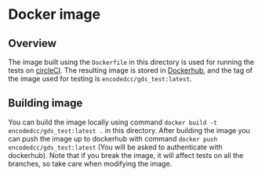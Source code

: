# Docker image

## Overview

The image built using the `Dockerfile` in this directory is used for running the tests on [circleCI](https://www.circleci.com). The resulting image is stored in [Dockerhub](https://hub.docker.com/), and the tag of the image used for testing is `encodedcc/gds_test:latest`.

## Building image

You can build the image locally using command `docker build -t encodedcc/gds_test:latest .` in this directory. After building the image you can push the image up to dockerhub with command `docker push encodedcc/gds_test:latest` (You will be asked to authenticate with dockerhub). Note that if you break the image, it will affect tests on all the branches, so take care when modifying the image.

